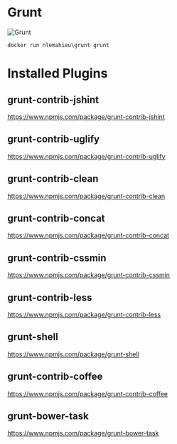 Grunt
==

![Grunt](http://blog.soat.fr/wp-content/uploads/2014/09/grunt-the-js-task-runner.jpg)

```
docker run nlemahieu\grunt grunt
```

Installed Plugins
==
grunt-contrib-jshint
--
https://www.npmjs.com/package/grunt-contrib-jshint

grunt-contrib-uglify
--
https://www.npmjs.com/package/grunt-contrib-uglify

grunt-contrib-clean
--
https://www.npmjs.com/package/grunt-contrib-clean

grunt-contrib-concat
--
https://www.npmjs.com/package/grunt-contrib-concat

grunt-contrib-cssmin
--
https://www.npmjs.com/package/grunt-contrib-cssmin

grunt-contrib-less
--
https://www.npmjs.com/package/grunt-contrib-less

grunt-shell
--
https://www.npmjs.com/package/grunt-shell

grunt-contrib-coffee
--
https://www.npmjs.com/package/grunt-contrib-coffee

grunt-bower-task
--
https://www.npmjs.com/package/grunt-bower-task
